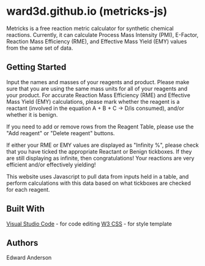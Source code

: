 # ward3d.github.io (metricks-js)

Metricks is a free reaction metric calculator for synthetic chemical reactions. Currently, it can calculate Process Mass Intensity (PMI), E-Factor, Reaction Mass Efficiency (RME), and Effective Mass Yield (EMY) values from the same set of data.

## Getting Started

Input the names and masses of your reagents and product. Please make sure that you are using the same mass units for all of your reagents and your product. For accurate Reaction Mass Efficiency (RME) and Effective Mass Yield (EMY) calculations, please mark whether the reagent is a reactant (involved in the equation A + B + C -> D/is consumed), and/or whether it is benign.

If you need to add or remove rows from the Reagent Table, please use the "Add reagent" or "Delete reagent" buttons. 

If either your RME or EMY values are displayed as "Infinity %", please check that you have ticked the appropriate Reactant or Benign tickboxes. If they are still displaying as infinite, then congratulations! Your reactions are very efficient and/or effectively yielding!

This website uses Javascript to pull data from inputs held in a table, and perform calculations with this data based on what tickboxes are checked for each reagent. 

## Built With

[Visual Studio Code](https://code.visualstudio.com/) - for code editing
[W3 CSS](https://www.w3schools.com/w3css/w3css_templates.asp) - for style template

## Authors

Edward Anderson
